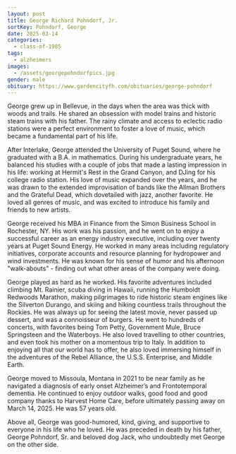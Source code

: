 ```yaml
---
layout: post
title: George Richard Pohndorf, Jr.
sortKey: Pohndorf, George
date: 2025-03-14
categories:
  - class-of-1985
tags:
  - alzheimers
images:
  - /assets/georgepohndorfpics.jpg
gender: male
obituary: https://www.gardencityfh.com/obituaries/george-pohndorf
---
```

George grew up in Bellevue, in the days when the area was thick with woods and trails. He shared an obsession with model trains and historic steam trains with his father. The rainy climate and access to eclectic radio stations were a perfect environment to foster a love of music, which became a fundamental part of his life.

After Interlake, George attended the University of Puget Sound, where he graduated with a B.A. in mathematics. During his undergraduate years, he balanced his studies with a couple of jobs that made a lasting impression in his life: working at Hermit's Rest in the Grand Canyon, and DJing for his college radio station. His love of music expanded over the years, and he was drawn to the extended improvisation of bands like the Allman Brothers and the Grateful Dead, which dovetailed with jazz, another favorite. He loved all genres of music, and was excited to introduce his family and friends to new artists.

George received his MBA in Finance from the Simon Business School in Rochester, NY. His work was his passion, and he went on to enjoy a successful career as an energy industry executive, including over twenty years at Puget Sound Energy. He worked in many areas including regulatory initiatives, corporate accounts and resource planning for hydropower and wind investments. He was known for his sense of humor and his afternoon "walk-abouts" - finding out what other areas of the company were doing.

George played as hard as he worked. His favorite adventures included climbing Mt. Rainier, scuba diving in Hawaii, running the Humboldt Redwoods Marathon, making pilgrimages to ride historic steam engines like the Silverton Durango, and skiing and hiking countless trails throughout the Rockies. He was always up for seeing the latest movie, never passed up dessert, and was a connoisseur of burgers. He went to hundreds of concerts, with favorites being Tom Petty, Government Mule, Bruce Springsteen and the Waterboys. He also loved travelling to other countries, and even took his mother on a momentous trip to Italy. In addition to enjoying all that our world has to offer, he also loved immersing himself in the adventures of the Rebel Alliance, the U.S.S. Enterprise, and Middle Earth.

George moved to Missoula, Montana in 2021 to be near family as he navigated a diagnosis of early onset Alzheimer’s and Frontotemporal dementia. He continued to enjoy outdoor walks, good food and good company thanks to Harvest Home Care, before ultimately passing away on March 14, 2025. He was 57 years old.

Above all, George was good-humored, kind, giving, and supportive to everyone in his life who he loved. He was preceded in death by his father, George Pohndorf, Sr. and beloved dog Jack, who undoubtedly met George on the other side.